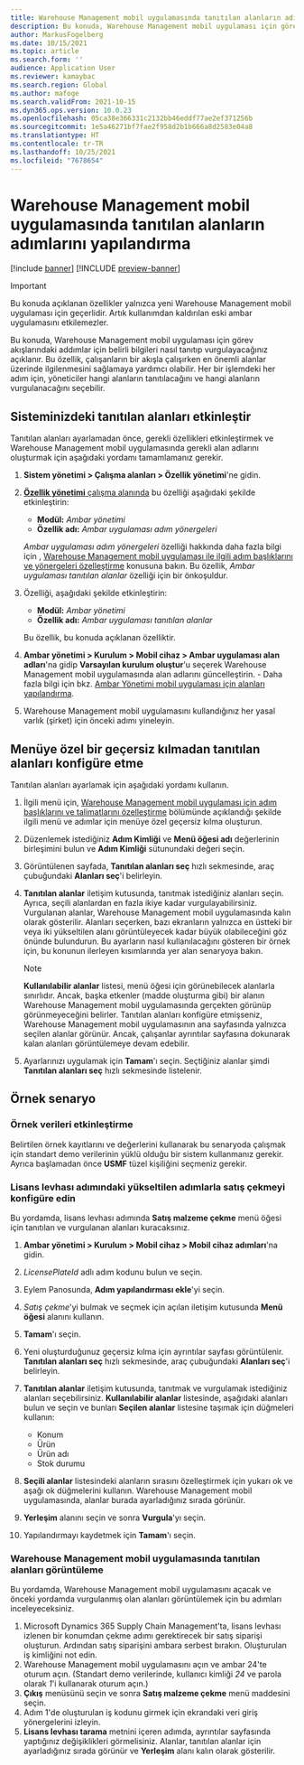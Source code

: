 ```yaml
---
title: Warehouse Management mobil uygulamasında tanıtılan alanların adımlarını yapılandırma
description: Bu konuda, Warehouse Management mobil uygulaması için görev akışlarındaki addımlar için belirli bilgileri nasıl tanıtıp vurgulayacağınız açıklanır.
author: MarkusFogelberg
ms.date: 10/15/2021
ms.topic: article
ms.search.form: ''
audience: Application User
ms.reviewer: kamaybac
ms.search.region: Global
ms.author: mafoge
ms.search.validFrom: 2021-10-15
ms.dyn365.ops.version: 10.0.23
ms.openlocfilehash: 05ca38e366331c2132bb46eddf77ae2ef371256b
ms.sourcegitcommit: 1e5a46271bf7fae2f958d2b1b666a8d2583e04a8
ms.translationtype: HT
ms.contentlocale: tr-TR
ms.lasthandoff: 10/25/2021
ms.locfileid: "7678654"
---
```

# <a name="configure-promoted-fields-for-steps-in-the-warehouse-management-mobile-app"></a>Warehouse Management mobil uygulamasında tanıtılan alanların adımlarını yapılandırma

[!include [banner](../includes/banner.md)]
[!INCLUDE [preview-banner](../includes/preview-banner.md)] <!--KFM: GA with 10.0.23 -->

> [!IMPORTANT]
> Bu konuda açıklanan özellikler yalnızca yeni Warehouse Management mobil uygulaması için geçerlidir. Artık kullanımdan kaldırılan eski ambar uygulamasını etkilemezler.

Bu konuda, Warehouse Management mobil uygulaması için görev akışlarındaki addımlar için belirli bilgileri nasıl tanıtıp vurgulayacağınız açıklanır. Bu özellik, çalışanların bir akışla çalışırken en önemli alanlar üzerinde ilgilenmesini sağlamaya yardımcı olabilir. Her bir işlemdeki her adım için, yöneticiler hangi alanların tanıtılacağını ve hangi alanların vurgulanacağını seçebilir.

## <a name="enable-promoted-fields-in-your-system"></a>Sisteminizdeki tanıtılan alanları etkinleştir

Tanıtılan alanları ayarlamadan önce, gerekli özellikleri etkinleştirmek ve Warehouse Management mobil uygulamasında gerekli alan adlarını oluşturmak için aşağıdaki yordamı tamamlamanız gerekir.

1. **Sistem yönetimi \> Çalışma alanları \> Özellik yönetimi**'ne gidin.
1. [**Özellik yönetimi** çalışma alanında](../../fin-ops-core/fin-ops/get-started/feature-management/feature-management-overview.md) bu özelliği aşağıdaki şekilde etkinleştirin:

    - **Modül:** *Ambar yönetimi*
    - **Özellik adı:** *Ambar uygulaması adım yönergeleri*

    *Ambar uygulaması adım yönergeleri* özelliği hakkında daha fazla bilgi için , [Warehouse Management mobil uygulaması ile ilgili adım başlıklarını ve yönergeleri özelleştirme](mobile-app-titles-instructions.md) konusuna bakın. Bu özellik, *Ambar uygulaması tanıtılan alanlar* özelliği için bir önkoşuldur.

1. Özelliği, aşağıdaki şekilde etkinleştirin:

    - **Modül:** *Ambar yönetimi*
    - **Özellik adı:** *Ambar uygulaması tanıtılan alanlar*

    Bu özellik, bu konuda açıklanan özelliktir.

1. **Ambar yönetimi \> Kurulum \> Mobil cihaz \> Ambar uygulaması alan adları**'na gidip **Varsayılan kurulum oluştur**'u seçerek Warehouse Management mobil uygulamasında alan adlarını güncelleştirin. - Daha fazla bilgi için bkz. [Ambar Yönetimi mobil uygulaması için alanları yapılandırma](configure-app-field-names-priorities-warehouse.md).
1. Warehouse Management mobil uygulamasını kullandığınız her yasal varlık (şirket) için önceki adımı yineleyin.

## <a name="configure-promoted-fields-from-a-menu-specific-override"></a>Menüye özel bir geçersiz kılmadan tanıtılan alanları konfigüre etme

Tanıtılan alanları ayarlamak için aşağıdaki yordamı kullanın.

1. İlgili menü için, [Warehouse Management mobil uygulaması için adım başlıklarını ve talimatlarını özelleştirme](mobile-app-titles-instructions.md) bölümünde açıklandığı şekilde ilgili menü ve adımlar için menüye özel geçersiz kılma oluşturun.
1. Düzenlemek istediğiniz **Adım Kimliği** ve **Menü öğesi adı** değerlerinin birleşimini bulun ve **Adım Kimliği** sütunundaki değeri seçin.
1. Görüntülenen sayfada, **Tanıtılan alanları seç** hızlı sekmesinde, araç çubuğundaki **Alanları seç**'i belirleyin.
1. **Tanıtılan alanlar** iletişim kutusunda, tanıtmak istediğiniz alanları seçin. Ayrıca, seçili alanlardan en fazla ikiye kadar vurgulayabilirsiniz. Vurgulanan alanlar, Warehouse Management mobil uygulamasında kalın olarak gösterilir. Alanları seçerken, bazı ekranların yalnızca en üstteki bir veya iki yükseltilen alanı görüntüleyecek kadar büyük olabileceğini göz önünde bulundurun. Bu ayarların nasıl kullanılacağını gösteren bir örnek için, bu konunun ilerleyen kısımlarında yer alan senaryoya bakın.

    > [!NOTE]
    > **Kullanılabilir alanlar** listesi, menü öğesi için görünebilecek alanlarla sınırlıdır. Ancak, başka etkenler (madde oluşturma gibi) bir alanın Warehouse Management mobil uygulamasında gerçekten görünüp görünmeyeceğini belirler. Tanıtılan alanları konfigüre etmişseniz, Warehouse Management mobil uygulamasının ana sayfasında yalnızca seçilen alanlar görünür. Ancak, çalışanlar ayrıntılar sayfasına dokunarak kalan alanları görüntülemeye devam edebilir.

1. Ayarlarınızı uygulamak için **Tamam**'ı seçin. Seçtiğiniz alanlar şimdi **Tanıtılan alanları seç** hızlı sekmesinde listelenir.

## <a name="example-scenario"></a>Örnek senaryo

### <a name="enable-sample-data"></a>Örnek verileri etkinleştirme

Belirtilen örnek kayıtlarını ve değerlerini kullanarak bu senaryoda çalışmak için standart demo verilerinin yüklü olduğu bir sistem kullanmanız gerekir. Ayrıca başlamadan önce **USMF** tüzel kişiliğini seçmeniz gerekir.

### <a name="configure-sales-picking-with-promoted-steps-on-the-license-plate-step"></a>Lisans levhası adımındaki yükseltilen adımlarla satış çekmeyi konfigüre edin

Bu yordamda, lisans levhası adımında **Satış malzeme çekme** menü öğesi için tanıtılan ve vurgulanan alanları kuracaksınız.

1. **Ambar yönetimi \> Kurulum \> Mobil cihaz \> Mobil cihaz adımları**'na gidin.
1. *LicensePlateId* adlı adım kodunu bulun ve seçin.
1. Eylem Panosunda, **Adım yapılandırması ekle**'yi seçin.
1. *Satış çekme*'yi bulmak ve seçmek için açılan iletişim kutusunda **Menü öğesi** alanını kullanın.
1. **Tamam**'ı seçin.
1. Yeni oluşturduğunuz geçersiz kılma için ayrıntılar sayfası görüntülenir. **Tanıtılan alanları seç** hızlı sekmesinde, araç çubuğundaki **Alanları seç**'i belirleyin.
1. **Tanıtılan alanlar** iletişim kutusunda, tanıtmak ve vurgulamak istediğiniz alanları seçebilirsiniz. **Kullanılabilir alanlar** listesinde, aşağıdaki alanları bulun ve seçin ve bunları **Seçilen alanlar** listesine taşımak için düğmeleri kullanın:

    - Konum
    - Ürün
    - Ürün adı
    - Stok durumu

1. **Seçili alanlar** listesindeki alanların sırasını özelleştirmek için yukarı ok ve aşağı ok düğmelerini kullanın. Warehouse Management mobil uygulamasında, alanlar burada ayarladığınız sırada görünür.
1. **Yerleşim** alanını seçin ve sonra **Vurgula**'yı seçin.
1. Yapılandırmayı kaydetmek için **Tamam**'ı seçin.

### <a name="view-the-promoted-fields-in-the-warehouse-management-mobile-app"></a>Warehouse Management mobil uygulamasında tanıtılan alanları görüntüleme

Bu yordamda, Warehouse Management mobil uygulamasını açacak ve önceki yordamda vurgulanmış olan alanları görüntülemek için bu adımları inceleyeceksiniz.

1. Microsoft Dynamics 365 Supply Chain Management'ta, lisans levhası izlenen bir konumdan çekme adımı gerektirecek bir satış siparişi oluşturun. Ardından satış siparişini ambara serbest bırakın. Oluşturulan iş kimliğini not edin.
1. Warehouse Management mobil uygulamasını açın ve ambar 24'te oturum açın. (Standart demo verilerinde, kullanıcı kimliği *24* ve parola olarak *1*'i kullanarak oturum açın.)
1. **Çıkış** menüsünü seçin ve sonra **Satış malzeme çekme** menü maddesini seçin.
1. Adım 1'de oluşturulan iş kodunu girmek için ekrandaki veri giriş yönergelerini izleyin.
1. **Lisans levhası tarama** metnini içeren adımda, ayrıntılar sayfasında yaptığınız değişiklikleri görmelisiniz. Alanlar, tanıtılan alanlar için ayarladığınız sırada görünür ve **Yerleşim** alanı kalın olarak gösterilir.
